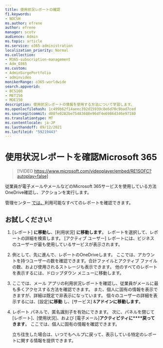 ```yaml
---
title: 使用状況レポートの確認
f1.keywords:
- NOCSH
ms.author: efrene
author: efrene
manager: scotv
audience: Admin
ms.topic: article
ms.service: o365-administration
localization_priority: Normal
ms.collection:
- M365-subscription-management
- Adm_O365
ms.custom:
- AdminSurgePortfolio
- adminvideo
monikerRange: o365-worldwide
search.appverid:
- BCS160
- MET150
- MOE150
description: 使用状況レポートの情報を使用する方法について学習します。
ms.openlocfilehash: 1c499b62f14aeec392d15939c8e6d70c9bad7ced
ms.sourcegitcommit: d08fe0282be75483608e96df4e6986d346e97180
ms.translationtype: MT
ms.contentlocale: ja-JP
ms.lasthandoff: 09/12/2021
ms.locfileid: "59219443"
---
```

# <a name="review-usage-reports-in-microsoft-365"></a>使用状況レポートを確認Microsoft 365

> [!VIDEO https://www.microsoft.com/videoplayer/embed/RE1SOFC?autoplay=false]

従業員が電子メールやメールなどのMicrosoft 365サービスを使用している方法OneDrive確認し、アクションを実行します。

管理センター [では、](https://admin.microsoft.com)利用可能なすべてのレポートを確認できます。

## <a name="try-it"></a>お試しください!

1. [レポート] **に移動し**、[利用状況] **に移動します**。 レポートを選択して、レポートの詳細を検索します。 [アクティブ ユーザー] レポートには、ビジネスのユーザーが最も使用しているサービスが表示されます。
1. 例として、先に進んで、レポートのOneDriveします。 ここでは、アカウントを持つユーザーの数を確認できます。合計ファイルとアクティブ ファイルの数、および使用されるストレージも表示できます。 他のすべてのレポートを表示するには、ドロップダウン メニューに移動します。
1. ここでは、メール アプリの利用状況レポートを確認し、従業員がメールに最も多くアクセスする方法を確認できます。 また、個人に固有の情報を表示できますが、詳細は既定で非表示になっています。 個々のユーザーの詳細を表示するには、[設定]**に移動** し、[サービス] &**アドインに移動します**。
1. レポート パネルで、匿名識別子を有効にできます。 次に、パネルを閉じて[レポート]、[使用状況]、および [電子メール]**アクティビティに****戻ってきます**。 ここでは、個人に固有の情報を確認できます。

    立ち往生した場合は、いつでもヘルプに戻って、表示している特定のレポートに関する情報を提供できます。